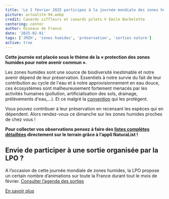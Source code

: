 ```yaml
---
title: 'Le 2 février 2025 participez à la journée mondiale des zones humides!'
picture: actualite-94.webp
credit: Canards siffleurs et canards pilets © Emile Barbelette
centering: center
author: Oiseaux de France
date: '2025-02-01'
tags: ['JMZH', 'zones humides', 'préservation', 'sorties nature']
active: true
---
```


**Cette journée est placée sous le thème de la « protection des zones humides pour notre avenir commun ».**

Les zones humides sont une source de biodiversité inestimable et notre avenir dépend de leur préservation. Essentiels à notre survie du fait de leur contribution au cycle de l'eau et à notre approvisionnement en eau douce, ces écosystèmes sont malheureusement fortement menacés par les activités humaines (pollution, artificialisation des sols, drainage, prélèvements d'eau,…). Et ce malgré la [convention](https://www.zones-humides.org/s-informer/association-ramsar-france/la-journee-mondiale-des-zones-humides) qui les protègent. 

Vous pouvez contribuer à leur préservation en recensant les espèces qui en dépendent. Alors rendez-vous ce dimanche sur les zones humides proches de chez vous ! 

**Pour collecter vos observations pensez à faire des [listes complètes détaillées](https://www.youtube.com/watch?v=rFSgvLv3lj8&list=PLrw_QRwQrnAUS1hX6g9ghYRNFsZKk8ywn&index=5) directement sur le terrain grâce à l’appli NaturaList !** 

## Envie de participer à une sortie organisée par la LPO ? 

A l’occasion de cette journée mondiale de zones humides, la LPO propose un certain nombre d’animations sur toute la France durant tout le mois de février. 
[Consulter l’agenda des sorties](https://www.lpo.fr/decouvrir-la-nature/loisirs-nature/agenda-nature?Type_d%27activit%C3%A9s=Journ%C3%A9es+mondiales+des+zones+humides&page=1)

[En savoir plus](https://www.lpo.fr/qui-sommes-nous/toutes-nos-actualites/articles/actus-2025/cap-sur-les-zones-humides-a-l-occasion-de-la-jmzh-2025)
